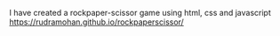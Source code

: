 I have created a rockpaper-scissor game using html, css and javascript
https://rudramohan.github.io/rockpaperscissor/
